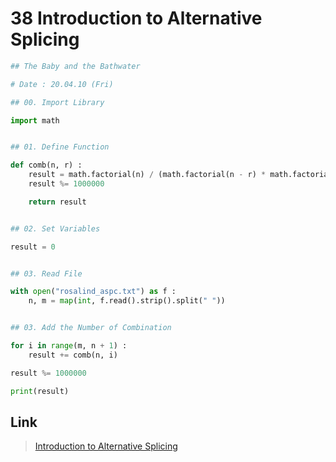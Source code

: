 # 38 Introduction to Alternative Splicing
```python
## The Baby and the Bathwater

# Date : 20.04.10 (Fri)

## 00. Import Library

import math


## 01. Define Function

def comb(n, r) :
	result = math.factorial(n) / (math.factorial(n - r) * math.factorial(r))
	result %= 1000000

	return result


## 02. Set Variables

result = 0


## 03. Read File

with open("rosalind_aspc.txt") as f :
	n, m = map(int, f.read().strip().split(" "))


## 03. Add the Number of Combination

for i in range(m, n + 1) :
	result += comb(n, i)

result %= 1000000

print(result)
```
## Link
> [Introduction to Alternative Splicing](http://rosalind.info/problems/aspc/)
